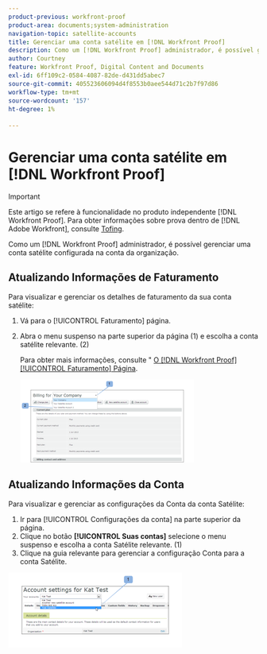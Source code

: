 ```yaml
---
product-previous: workfront-proof
product-area: documents;system-administration
navigation-topic: satellite-accounts
title: Gerenciar uma conta satélite em [!DNL Workfront Proof]
description: Como um [!DNL Workfront Proof] administrador, é possível gerenciar uma conta satélite configurada na conta da organização.
author: Courtney
feature: Workfront Proof, Digital Content and Documents
exl-id: 6ff109c2-0584-4087-82de-d431dd5abec7
source-git-commit: 405523606094d4f8553b0aee544d71c2b7f97d86
workflow-type: tm+mt
source-wordcount: '157'
ht-degree: 1%

---
```


# Gerenciar uma conta satélite em [!DNL Workfront Proof]

>[!IMPORTANT]
>
>Este artigo se refere à funcionalidade no produto independente [!DNL Workfront Proof]. Para obter informações sobre prova dentro de [!DNL Adobe Workfront], consulte [Tofing](../../../review-and-approve-work/proofing/proofing.md).

Como um [!DNL Workfront Proof] administrador, é possível gerenciar uma conta satélite configurada na conta da organização.

## Atualizando Informações de Faturamento

Para visualizar e gerenciar os detalhes de faturamento da sua conta satélite:

1. Vá para o [!UICONTROL Faturamento] página.
1. Abra o menu suspenso na parte superior da página (1) e escolha a conta satélite relevante. (2)

   Para obter mais informações, consulte &quot; [O [!DNL Workfront Proof] [!UICONTROL Faturamento] Página](../../../workfront-proof/wp-billingsettings/manage-your-billing/wp-billing-page.md).

   ![Satellite_Account_Billing_Page__1_.png](assets/satellite-account-billing-page--1--350x167.png)

## Atualizando Informações da Conta

Para visualizar e gerenciar as configurações da Conta da conta Satélite:

1. Ir para [!UICONTROL Configurações da conta] na parte superior da página.
1. Clique no botão **[!UICONTROL Suas contas]** selecione o menu suspenso e escolha a conta Satélite relevante. (1)
1. Clique na guia relevante para gerenciar a configuração Conta para a conta Satélite.

![SA_Account_Settings.png](assets/sa-account-settings-350x151.png)
